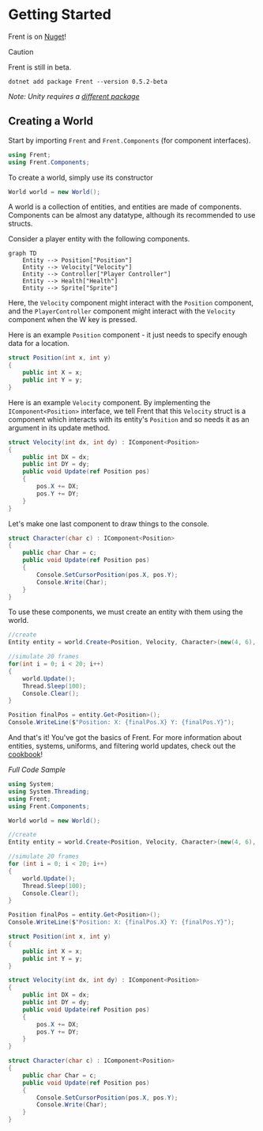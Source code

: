 
# Getting Started

Frent is on [Nuget](https://www.nuget.org/packages/Frent/)!

> [!CAUTION]
> Frent is still in beta.

```pwsh
dotnet add package Frent --version 0.5.2-beta
```

*Note: Unity requires a [different package](https://itsbuggingme.github.io/Frent/docs/unity.html)*

## Creating a World
Start by importing `Frent` and `Frent.Components` (for component interfaces).
```csharp
using Frent;
using Frent.Components;
```
To create a world, simply use its constructor
```csharp
World world = new World(); 
```
A world is a collection of entities, and entities are made of components. Components can be almost any datatype, although its recommended to use structs.

Consider a player entity with the following components.
```mermaid
graph TD
    Entity --> Position["Position"]
    Entity --> Velocity["Velocity"]
    Entity --> Controller["Player Controller"]
    Entity --> Health["Health"]
    Entity --> Sprite["Sprite"]
```
Here, the `Velocity` component might interact with the `Position` component, and the `PlayerController` component might interact with the `Velocity` component when the W key is pressed.

Here is an example `Position` component - it just needs to specify enough data for a location.
```csharp
struct Position(int x, int y)
{
    public int X = x;
    public int Y = y;
}
```
Here is an example `Velocity` component. By implementing the `IComponent<Position>` interface, we tell Frent that this `Velocity` struct is a component which interacts with its entity's `Position` and so needs it as an argument in its update method.
```csharp
struct Velocity(int dx, int dy) : IComponent<Position>
{
    public int DX = dx;
    public int DY = dy;
    public void Update(ref Position pos)
    {
        pos.X += DX;
        pos.Y += DY;
    }
}
```
Let's make one last component to draw things to the console.
```csharp
struct Character(char c) : IComponent<Position>
{
    public char Char = c;
    public void Update(ref Position pos)
    {
        Console.SetCursorPosition(pos.X, pos.Y);
        Console.Write(Char);
    }
}
```
To use these components, we must create an entity with them using the world.
```csharp
//create
Entity entity = world.Create<Position, Velocity, Character>(new(4, 6), new(2, 0), new('@'));

//simulate 20 frames
for(int i = 0; i < 20; i++)
{
    world.Update();
    Thread.Sleep(100);
    Console.Clear();
}

Position finalPos = entity.Get<Position>();
Console.WriteLine($"Position: X: {finalPos.X} Y: {finalPos.Y}");
```
And that's it! You've got the basics of Frent.
For more information about entities, systems, uniforms, and filtering world updates, check out the [cookbook](https://itsbuggingme.github.io/Frent/cookbook/component-composition.html)!

*Full Code Sample*
```csharp
using System;
using System.Threading;
using Frent;
using Frent.Components;

World world = new World();

//create
Entity entity = world.Create<Position, Velocity, Character>(new(4, 6), new(2, 0), new('@'));

//simulate 20 frames
for (int i = 0; i < 20; i++)
{
    world.Update();
    Thread.Sleep(100);
    Console.Clear();
}

Position finalPos = entity.Get<Position>();
Console.WriteLine($"Position: X: {finalPos.X} Y: {finalPos.Y}");

struct Position(int x, int y)
{
    public int X = x;
    public int Y = y;
}

struct Velocity(int dx, int dy) : IComponent<Position>
{
    public int DX = dx;
    public int DY = dy;
    public void Update(ref Position pos)
    {
        pos.X += DX;
        pos.Y += DY;
    }
}

struct Character(char c) : IComponent<Position>
{
    public char Char = c;
    public void Update(ref Position pos)
    {
        Console.SetCursorPosition(pos.X, pos.Y);
        Console.Write(Char);
    }
}
```
